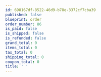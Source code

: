 ```yaml
---
id: 698167df-8522-46d9-b78e-3372cf7cba39
published: false
blueprint: order
order_number: 86
is_paid: false
is_shipped: false
is_refunded: false
grand_total: 0
items_total: 0
tax_total: 0
shipping_total: 0
coupon_total: 0
title: ' '
---
```

